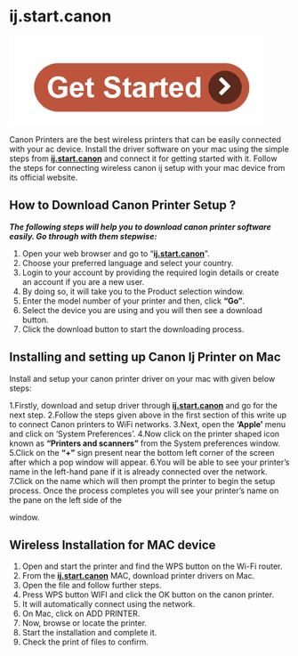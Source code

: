 # ij.start.canon

[![ij.start.canon](get-start.png)](https://can.printredir.com)

Canon Printers are the best wireless printers that can be easily connected with your ac device. Install the driver software on your mac using the simple steps from **[ij.start.canon](https://ijstartsetupij.github.io/)** and connect it for getting started with it. Follow the steps for connecting wireless canon ij setup with your mac device from its official website.



## How to Download Canon Printer Setup ?

**_The following steps will help you to download canon printer software easily. Go through with them stepwise:_**

1. Open your web browser and go to “**[ij.start.canon](https://ijstartsetupij.github.io/)**”. 
2. Choose your preferred language and select your country.
3. Login to your account by providing the required login details or create an account if you are a new user.
4. By doing so, it will take you to the Product selection window. 
5. Enter the model number of your printer and then, click **“Go”**. 
6. Select the device you are using and you will then see a download button.
7. Click the download button to start the downloading process.



## Installing and setting up Canon Ij Printer on Mac

Install and setup your canon printer driver on your mac with given below steps:

1.Firstly, download and setup driver through **[ij.start.canon](https://ijstartsetupij.github.io/)** and go for the next step.
2.Follow the steps given above in the first section of this write up to connect Canon printers to WiFi networks.
3.Next, open the **‘Apple’** menu and click on ‘System Preferences’.
4.Now click on the printer shaped icon known as **“Printers and scanners”** from the System preferences window.
5.Click on the **“+”** sign present near the bottom left corner of the screen after which a pop window will appear.
6.You will be able to see your printer’s name in the left-hand pane if it is already connected over the network.
7.Click on the name which will then prompt the printer to begin the setup process. Once the process completes you will see your printer’s name on the pane on the left side of the  

window.



## Wireless Installation for MAC device 

1. Open and start the printer and find the WPS button on the Wi-Fi router.
2. From the **[ij.start.canon](https://ijstartsetupij.github.io/)** MAC, download printer drivers on Mac.
3. Open the file and follow further steps.
4. Press WPS button WIFI and click the OK button on the canon printer.
5. It will automatically connect using the network.
6. On Mac, click on ADD PRINTER.
7. Now, browse or locate the printer.
8. Start the installation and complete it.
9. Check the print of files to confirm.
